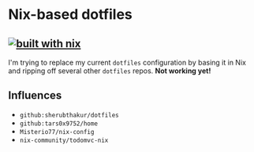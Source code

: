 # Nix-based dotfiles

## [![built with nix](https://builtwithnix.org/badge.svg)](https://builtwithnix.org)

I'm trying to replace my current `dotfiles` configuration by basing it in Nix and ripping off several other `dotfiles` repos. **Not working yet!**

## Influences

- `github:sherubthakur/dotfiles`
- `github:tars0x9752/home`
- `Misterio77/nix-config`
- `nix-community/todomvc-nix`
